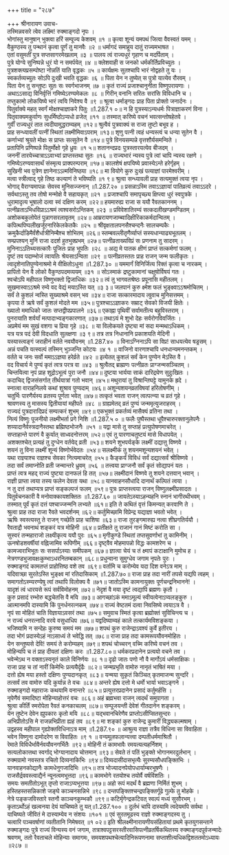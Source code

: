 +++
title = "२८७"

+++
श्रीनारायण उवाच-  
तस्मिन्नवसरे त्वेव लक्ष्मि! रुक्माङ्गदो नृपः ।  
भोगांस्तु मानुषान् भुक्त्वा हरिं सम्पूज्य केशवम् ॥१ ॥
कृत्वा शून्यं यमपथं जित्वा वैवस्वतं यमम् ।  
वैकुण्ठस्य तु पन्थानं कृत्वा पूर्णं तु मानवैः ॥२ ॥
धर्मागदं समाहूय दातुं राज्यमभाषत ।  
एतां वसुमतीं पुत्र सप्तसागरमेखलाम् ॥३ ॥
पालय त्वं राज्यधुरं गृहाण च मदर्पिताम् ।  
पुत्रे योग्ये सुनिष्पन्ने धुरं यो न समर्पयेत् ॥४ ॥
क्लेशवाही स जनको धर्मकीर्तिप्रविच्युतः ।  
पुत्रशक्त्यप्रसम्पोष्टा नोन्नतिं याति वृद्धकः ॥५ ॥
कार्यक्षमः सुतश्चापि भारं नोद्वहते तु यः ।  
स्वकर्तव्यच्युतः सोऽपि दुःखी भवति वृद्धकः ॥६ ॥
पिता येन न तुष्येत् स पुत्रो यात्येव रौरवम् ।  
पिता येन तु सन्तुष्टः सुतः सः स्वर्गभाजनम् ॥७ ॥
कृतं राज्यं प्रजाश्चानुनीता विष्णुपरायणाः ।  
अथाऽऽसाद्य विनिर्वृत्तिं गमिष्येऽरण्यमेकलः ॥८ ॥
गिरीन् वनानि सरितः सरांसि विविधानि च ।  
तप्तुकामो लोकयिष्ये भारं त्वयि निवेश्य वै ॥९ ॥
श्रूत्वा धर्माङ्गदः प्राह पिता प्रोक्तो जनार्दनः ।  
पितुर्वाक्ये महत् स्वर्गं मोक्षश्चाज्ञाकरे पितुः ॥1.287.१ ०॥
न हि पुत्रस्याऽन्यधर्मः पित्राज्ञाकरणं विना ।  
पितृवाक्यमकुर्वाणः सुधर्मिष्ठोऽप्यधो व्रजेत् ॥११ ॥
तस्मात् करिष्ये वचनं भवत्सन्तोषहेतवे ।  
गुर्वीं राज्यधुरं तात त्वदीयामुद्धराम्यहम् ॥१२॥
श्रुत्वैवं पुत्रवाक्यं स राजा तुष्टो बभूव ह ।  
प्राह सन्ध्यावलीं पत्नीं स्थितां लक्ष्मीमिवाऽपराम् ॥१३॥
शृणु पत्नी त्वहं धन्यस्त्वं च धन्या सुतेन वै ।  
कर्णाभ्यां श्रूयते मोक्षः स प्राप्तः सत्सुतेन वै ॥१४॥
पुत्रे विनयसम्पन्ने वृत्तशौर्यसमन्विते ।  
प्रतापिनि प्रणिष्पन्ने पितुर्मोक्षो गृहे ध्रुवः ॥१ ५॥
शतानन्दप्रदः पुत्रस्तारयत्येव बीजदम् ।  
जननीं तारयेच्चात्राऽऽवाभ्यां प्राप्तस्तथा सुतः ॥१६ ॥
राज्यभारं न्यस्य पुत्रे त्वां चापि न्यस्य रक्षणे ।  
गमिष्येऽरण्यवासार्थं संस्मृत्य प्राक्परम्पराम् ॥१७॥
कालशेषं क्षपयिष्ये प्रवास्येऽन्ते हरेर्गृहम् ।  
सुखिनी भव पुत्रेण ज्ञानेनाऽऽत्मविनिष्ठया ॥१८॥
मा वियोगे कुरु दुःखं पत्याज्ञां पारमेश्वरीम् ।  
मत्वा स्त्रीत्वाद् गृहे तिष्ठ कल्याणं ते भविष्यति ॥१ ९॥
श्रुत्वा सन्ध्यावली प्राह सत्यमुक्तं त्वया नृप ।  
भोगाद् वैराग्यमापन्नः सेवस्व मुनिसज्जनान् ॥1.287.२० ॥
प्रसन्नाऽस्मि तवाऽऽज्ञायां पातिव्रत्यं तवाऽऽदरे ।  
सर्वथाऽस्तु तव तोषो मन्मोक्षे वै सहायकृत् ॥२१ ॥
प्रजाश्चापि समापृच्छ्य क्षिप्त्वा धुरं स्वपुत्रके ।  
धुरामादृत्य भूषालो दत्वा स्वं दक्षिण करम् ॥२२॥
हयमारुह्य राजा स ययौ रैवतकाननम् ।  
पत्नीव्रताऽभिधविप्राऽऽश्रमं त्वश्वसरोऽन्तिकम् ॥२३ ॥
प्रविवेशातिरम्यं सत्कदलीखण्डमण्डितम् ।  
अशोकबकुलोपेतं पुन्नागसरलावृतम् ॥२४॥
आम्ररायणजाम्ब्वादिक्षीरिकाकर्मदान्वितम् ।  
कपित्थपिप्पलीखर्जूरनारिकेलकेतकैः ॥२५ ॥
श्रीवृक्षतालपनसैश्चन्दनैः सालचम्पकैः ।  
क्रमुकैर्दाडिमैर्वंशैर्धात्रीनिम्बैश्च शोभितम् ॥२६॥
स्तम्बवल्लीतृणैर्व्याप्तं सस्यधान्याढ्यभूतलम् ।  
सम्प्रपश्यन् मुनिं राजा ददर्श हुतभुक्प्रभम् ॥२७॥
पत्नीव्रताख्यविप्रं सः प्रणनाम तु सादरम् ।  
मुनिनाऽऽतिथ्यसत्कारैः पूजितः प्राह भूपतिः ॥२८ ॥
अद्य मे पातक क्षीणं प्राप्तं सत्कर्मणां फलम् ।  
दृष्टं तव पदाम्भोजं त्वायतिः श्रेयसाऽन्विता ॥२९ ॥
पत्नीव्रतस्ततः प्राह राजन् जन्म फलीकृतः ।  
त्वादृशेनातिपुण्येनाश्रमो मे वीक्षितोऽधुना ॥1.287.३० ॥
यममार्गं विनिर्जित्य रिक्तं कृत्वा च नारकम् ।  
प्रापितो येन वै लोको वैकुण्ठपदमव्ययम् ॥३१ ॥
सोऽस्माकं द्रष्टुकामानां चक्षुषोर्विषयं गतः ।  
श्वचोऽपि महीपाल विष्णुभक्तो द्विजाधिकः ॥३२॥
त्वं तु भागवतश्रेष्ठः प्रपूनासि महीतलम् ।  
सुखमास्वाऽऽश्रमे रम्ये वद वेद्यं मयाऽस्ति यत् ॥३ ३॥
जलपानं कुरु क्ष्मेश फलं भुङ्क्ष्वाऽऽश्रमोचितम् ।  
सर्वं ते कुशलं न्वस्ति सुख्याश्रमे वसन् भव ॥३४॥
राजा सत्कारमादाय त्वुवाच मुनिसत्तमम् ।  
कृपया ते ऋषे सर्वं कुशलं मोदते मम ॥३५॥
पुत्रश्चाऽऽज्ञाकरः सम्राट् सेवको विजयी क्षितेः ।  
ख्यातो ममाधिको जातः सप्तद्वीपप्रपालने ॥३६॥
एकाह्ना पृथिवीं सर्वामतीत्य बहुविस्तराम् ।  
पुनरायाति शर्वर्यां मत्पादाभ्यङ्गकारणात् ॥३७॥
तथाऽयं मे शुभो देहः सर्वरोगविवर्जितः ।  
अप्रमेयं मम सुखं वशगा च प्रिया गृहे ॥३८ ॥
या विलोकयते दृष्ट्या मां सदा मन्मथाऽधिकम् ।  
यत्र यत्र पदं देवी विदधाति सुलक्षणा ॥३ ९॥
तत्र तत्र निधानानि प्रकाशयति मेदिनी ।  
यस्यास्त्वङ्गं जराहीनं वर्तते नवयौवनम् ॥1.287.४० ॥
विनाऽग्निनाऽपि सा विप्र! साधयत्येव षड्रसम् ।  
अन्नं पचति यत्स्वल्पं तस्मिन् भुञ्जन्ति कोटयः ॥४ १ ॥
वाजिनो वारणाश्चापि धनधान्यमनन्तकम् ।  
वर्तते च जनः सर्वो ममाऽऽज्ञया हरेर्व्रते ॥४२ ॥
इत्येतत् कुशलं सर्वं केन पुण्येन मेऽस्ति वै ।  
वद विचार्य मे पुण्यं कृतं त्वत्र परत्र वा ॥४३ ॥
श्रुत्वैतद् ब्राह्मणः पत्नीव्रतः प्राग्जन्मसञ्चितम् ।  
चिन्तयित्वा नृपं प्राह शूद्रोऽभूत्वं पुरा जनौ ॥४४॥
दुष्टया भार्यया साकं दारिद्र्येण सुदुःखितः ।  
कदाचिद् द्विजसंसर्गात् तीर्थयात्रां गतो भवान् ॥४५॥
मथुरायां तु विश्रान्तिघट्टे यामुनके ह्रदे ।  
स्नात्वा वाराहनिलये कथां शुश्राव पुण्यदाम् ॥४६॥
अशून्यशयनव्रतविषयां हरितोषणीम् ।  
चतुर्भिः पारणैर्यस्य व्रतस्य पूर्णता भवेत् ॥४७॥
तत्कृतं भवता राजन् त्वत्पत्न्या च व्रतं गृहे ।  
श्रावणस्य तु मासस्य द्वितीयायां महीपते ॥४८ ॥
ग्राह्यमेतद् व्रतं पुण्यं जन्ममृत्युजराहरम् ।  
राज्यदं पुत्रदारादिप्रदं सम्पत्करं शुभम् ॥४९॥
एकभुक्तं प्रकर्तव्यं मासैक्यं व्रतिना तथा ।  
नित्यं विष्णुः पूजनीयो लक्ष्मीभर्ता प्रगे निशि ॥1.287.५ ० ॥
फलैः पुष्पैस्तथा धूपैश्चारुरक्तानुलेपनैः ।  
शय्यादानैर्वस्त्रदानैस्तथा ब्रह्मिष्ठभोजनैः ॥५१ ॥
यद्वा मासे तु सप्ताहं प्रत्युपोषणमाचरेत् ।  
सप्ताहान्ते पारणं वै कुर्यात् साध्वदनोत्तरम् ॥५२॥
एवं तु पारणाचतुष्टयं मासे विधापयेत् ।  
अशक्तश्चेत् प्रत्यहं तु दुग्धेन वर्तयेद् व्रती ॥५३॥
शयने शुभपर्यङ्के लक्ष्मीं दद्यात्तु विष्णवे ।  
शयनं तु विना लक्ष्मीं शून्यं विष्णोर्भवेदतः ॥५४॥
सलक्ष्मीकं तु शयनमशून्यशयनं भवेत् ।  
यथा राज्ञ्याश्च राज्ञश्च सेवका नित्यमाचरेत् ॥५५॥
कैङ्कर्यं विविधं सर्वं दद्यात्सर्वं श्रीविष्णवे ।  
तदा सर्वं तमाप्नोति व्रती जन्मान्तरे ध्रुवम् ॥५६ ॥
तत्त्वया प्राग्जनौ सर्वं कृतं सोद्यापनं यतः ।  
प्राप्तं त्वत्र महद् राज्यं पुष्ट्या दानफलं हि तत् ॥५७॥
लक्ष्मीदानं विष्णवे तु शयने दत्तवान् भवान् ।  
राज्ञी प्राप्ता त्वया तस्य फलेन देवता यथा ॥५८॥
यानवाहनसौधादि दानार्थं कल्पितं त्वया ।  
न तु दत्तं तथाप्यत्र प्राप्तं सङ्कल्पजं फलम् ॥५९॥
पुत्रः प्राप्तस्त्वया राजन् विष्णुलक्ष्मीप्रसादतः ।  
पितुर्वचनकारी वै मनोवाक्कायशक्तितः ॥1.287.६० ॥
जायतेऽस्याऽहन्यहनि स्नानं भागीरथीभवम् ।  
तस्मात् पूर्वं कृतं दत्तं पश्चाज्जन्मनि लभ्यते ॥६१॥
इति ते कथितं वृत्तं किमन्यत् करवाणि ते ।  
श्रुत्वा प्राह तदा राजा रैवते भवदर्शनम् ॥६२॥
कर्तुमिच्छामि विप्रेन्द्र यद्याज्ञा भवतो भवेत् ।  
ऋषिः स्वस्त्यस्तु ते राजन् गच्छेति प्राह चाशिषा ॥६३॥
राजा तुरङ्गमारुह्य नत्वा शीघ्रगतिर्ययौ ।  
रैवताद्रौ भवनाथं शङ्करं यत्र मोहिनी ॥६४॥
प्रतीक्षते तु राजानं गानं मिष्टं करोति सा ।  
सुस्वरं तन्महाराजो लक्ष्यीकृत्य ययौ पुरः ॥६५॥
मृगीकुण्डे स्थितां तप्तसुवर्णाभां तु कामिनीम् ।  
ऊनषोडशवर्षीयां वह्निजामिव रूपिणीम् ॥६६॥
दृष्ट्वैव मोहमापन्नो विद्धः कामशरेण च ।  
कामज्वराभिभूतः सः ससर्पाऽस्याः समीपकम् ॥६७॥
ज्ञात्वा चेयं च तं क्ष्मापं कटाक्षानि मुमोच ह ।  
नेत्रगण्डभुजावक्षःकुम्भाऽधरनितम्बकान् ॥६८॥
प्रधुन्वाना सुमुग्धेव जगाम नृपतेः पुरः ।  
रुक्माङ्गदं कामतप्तं प्राहोत्तिष्ठ वशे तव ॥६९॥
वर्तामि च करोम्येव यदा दिश वनेऽत्र माम् ।  
यदिवात्र्छा सुरतेऽस्ति भुङ्क्ष्व मां रतिदासिकाम् ॥1.287.७०॥
राजा प्राह तदा नारीं तपसे यद्यपि त्वहम् ।  
समागतोऽस्म्यरण्येषु त्वां तथापि विलोक्य वै ॥७१॥
जातोऽस्मि कामनायुक्तः पूर्णचन्द्रनिभानने! ।  
यादृशं त्वं धारयसे रूपं सर्वविमोहनम् ॥७२॥
नेदृशं वै मया दृष्टं त्वद्यापि ब्रह्मणः कृतौ ।  
कुरु प्रसादं रम्भोरु बद्धचेतसि वै मयि ॥७३॥
आगच्छांऽकं ममाऽमूल्यं स्वीयत्वेनाऽप्यलङ्कुरु ।  
आत्मानमपि दास्यामि किं पुनर्धनरत्नकम् ॥७४॥
राज्यं वेष्टतमं दत्वा निवसिष्ये त्वयाऽत्र वै ।  
नृपं सा मोहितं चाति विज्ञायाऽवसरं तथा ॥७५॥
समुवाच स्मितं कृत्वा ब्रह्मोक्तं सुविचिन्त्य च ।  
न राज्यं धनरत्नादि वरये वसुधाधिप ॥७६॥
यद्वदिष्याम्यहं काले तत्कार्यमविशङ्कया ।  
भजिष्यामि न सन्देहः कुरुष्व समयं मम ॥७७॥
शपथं कुरु राजेन्द्राऽवश्यं कुर्वे इतीरय ।  
तदा भोगं प्रदास्येऽहं नाऽसाध्यं ते भवेद्धि तत् ॥७८॥
राजा प्राह तदा कामरूपयौवनमोहितः ।  
येन सन्तुष्यसे देवि! समयं ते करोम्यहम् ॥७९॥
शपथं चोच्चरन् वच्मि करिष्ये वचनं तव ।  
मोहिन्यपि च तं प्राह दीयतां दक्षिणः करः ॥1.287.८०॥
धर्मकरप्रदानेन प्रत्ययो वचने तव ।  
भवेन्मेऽथ न वक्ताऽस्यनृतं काले विनिर्णयः ॥८ १॥
दृढो जातः पणो नौ वै मार्गोऽयं धर्मसाक्षिकः ।  
राजा प्राह च तां नारीं किमेभिः प्रत्ययैर्दृढैः ॥८२॥
जन्मप्रभृति वामोरु नानृतं भाषितं मया ।  
दत्तो ह्येष मया हस्तो दक्षिणः पुण्यदानकृत् ॥८३॥
यन्मया सुकृतं किञ्चित् कृतमाजन्म सुन्दरि ।  
तत्सर्वं तव वामोरु यदि कुर्यान्न ते वचः ॥८४॥
अन्तरे ह्येष दत्तो मे धर्मो भार्या भवाऽङ्गने ।  
रुक्माङ्गदो महाराजः कथयामि वनान्तरे ॥८५॥
प्रत्युत्तरप्रदानेन प्रसादं कर्तुमर्हसि ।  
नृपेणैवं समादिष्टा मोहिन्याहोत्तरं वचः ॥८६॥
अहं ब्रह्मभवा राजन् त्वदर्थं समुपागता ।  
श्रुत्वा कीर्तिं स्मरोपेता रैवतं कनकाचलम् ॥८७॥
सम्पूजयन्ती देवेशं गीतदानेन शङ्करम् ।  
येन तुष्टेन देवेन ह्युपकारः कृतो मयि ॥८८॥
यद्भवानचिरेणैव प्राप्तोऽसीप्सितसुन्दरः ।  
अभिप्रीतोऽसि मे राजन्नभिप्रीता ह्यहं तव ॥८९॥
मा शङ्कां कुरु राजेन्द्र कुमारीं विद्ध्यकल्मषाम् ।  
उद्वहस्व महीपाल गृह्योक्तविधिनाऽत्र माम् ॥1.287.९० ॥
आश्रुत्य राज्ञा तत्रैव विधिना सा विवाहिता ।  
भवेन विष्णुना दामोदरेण स विवाहितः ॥९ १ ॥
वन्यमूलफलान्यत्त्वा दम्पतीधर्ममाश्रितौ ।  
रेमाते विविधैर्भावैर्नवयौवनगर्भितैः ॥९२॥
मोहिनी तं कामभावैः रमयत्यत्यहर्निशम् ।  
सत्यलोकात्तथा स्वर्गाद् भोग्यानादाय चोत्तमान् ॥९३॥
सेवते तं पतिं भुङ्क्ते भोगानमरदुर्लभान् ।  
रुक्मग्रामो नवस्तत्र रचितो दिव्यनाकिभिः ॥९४॥
दिव्यदासीदासभृत्यैः सुरम्यसौधपङ्क्तिभिः ।  
यानवाहनकोद्यानैः कामधेनुगजादिभिः ॥९५॥
तत्र भोज्यादनपेयोपधार्याम्बरभूषणैः ।  
राजसैर्द्रववस्त्वाद्यैर्न न्यूनत्वमभूत्तदा ॥९६॥
कामभोगे रतयोश्च तयोर्वै वर्षविंशतिः ।  
समयः समतीतोऽभूत् तृप्तो राजाऽप्यभूत्तया ॥९७॥
अहो रूपं मदर्थं वै ब्रह्मणा निर्मितं शुभम् ।  
हस्तिहस्तसन्निकाशे जङ्घे काञ्चनसन्निभे ॥९८॥
दन्तपङ्क्तिश्चन्द्रपङ्क्तिर्गूढे गुल्फे तु मोहके ।  
नेत्रे पङ्कजविस्तारे स्तनौ काञ्चनकुम्भकौ ॥९९॥
कटिर्मृगेन्द्रकटिवत् स्वल्पं मध्यं सुसौरभम् ।  
कृताऽर्थोऽहं खल्वनया देयं याचिष्यते तु यत्॥1.287.१०० ॥
दुर्लभं चापि दास्यामि त्वदेयमपि सर्वथा ।  
याचिष्यते जीवितं मे दास्याम्येव न संशयः ॥१०१ ॥
एवं सुरतमूढस्य राज्ञो रुक्माङ्गदस्य तु ।  
चत्वारि पञ्चवर्षाणां व्यतीतानि निमेषवत् ॥१ ०२॥
इति श्रीलक्ष्मीनारायणीयसंहितायां प्रथमे कृतयुगसन्ताने रुक्माङ्गदः पुत्रे राज्यं विन्यस्य वनं जगाम, तत्राश्वपट्टसरस्तीरवासिपत्नीव्रतर्षिकथितस्य रुक्माङ्गदपूर्वजन्मादेः श्रवणम्, ततो रैवताचले मोहिन्याः समागमः, समयशपथश्चेत्यादिनिरूपणनामा सप्ताशीत्यधिकद्विशततमोऽध्यायः ॥२८७ ॥
    
